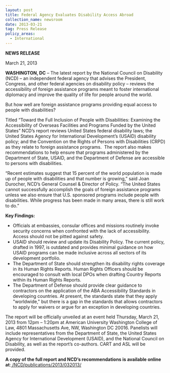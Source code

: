 ```yaml
---
layout: post
title: Federal Agency Evaluates Disability Access Abroad
collection_name: newsroom
date: 2013-03-21
tag: Press Release
policy_areas:
  - International
---
```

**NEWS RELEASE**

March 21, 2013

**WASHINGTON, DC** – The latest report by the National Council on Disability (NCD) – an independent federal agency that advises the President, Congress, and other federal agencies on disability policy – reviews the accessibility of foreign assistance programs meant to foster international diplomacy and improve the quality of life for people around the world.

But how well are foreign assistance programs providing equal access to people with disabilities?

Titled “Toward the Full Inclusion of People with Disabilities: Examining the Accessibility of Overseas Facilities and Programs Funded by the United States” NCD’s report reviews United States federal disability laws; the United States Agency for International Development’s (USAID) disability policy; and the Convention on the Rights of Persons with Disabilities (CRPD) as they relate to foreign assistance programs.  The report also makes recommendations to help ensure that programs administered by the Department of State, USAID, and the Department of Defense are accessible to persons with disabilities.  

“Recent estimates suggest that 15 percent of the world population is made up of people with disabilities and that number is growing,” said Joan Durocher, NCD’s General Counsel & Director of Policy. “The United States cannot successfully accomplish the goals of foreign assistance programs unless we also ensure that U.S. sponsored programs include people with disabilities. While progress has been made in many areas, there is still work to do.”

**Key Findings:**

* Officials at embassies, consular offices and missions routinely invoke security concerns when confronted with the lack of accessibility. Access should not be pitted against safety.
* USAID should review and update its Disability Policy. The current policy, drafted in 1997, is outdated and provides minimal guidance on how USAID programs can be made inclusive across all sectors of its development portfolio.
* The Department of State should strengthen its disability rights coverage in its Human Rights Reports. Human Rights Officers should be encouraged to consult with local DPOs when drafting Country Reports within its Human Rights Reports.
* The Department of Defense should provide clear guidance to contractors on the application of the ABA Accessibility Standards in developing countries. At present, the standards state that they apply "worldwide," but there is a gap in the standards that allows contractors to apply for waivers or argue for an exception in developing countries.

The report will be officially unveiled at an event held Thursday, March 21, 2013 from 12pm – 1:20pm at American University Washington College of Law, 4801 Massachusetts Ave, NW, Washington DC 20016. Panelists will include representatives from the Department of State, the United States Agency for International Development (USAID), and the National Council on Disability, as well as the report’s co-authors. CART and ASL will be provided. 

**A copy of the full report and NCD’s recommendations is available online at**:[ /NCD/publications/2013/032013/](https://www.ncd.gov/NCD/publications/2013/032013/)
